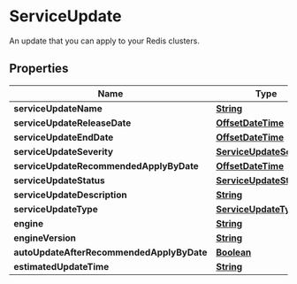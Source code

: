 

# ServiceUpdate

An update that you can apply to your Redis clusters.

## Properties

| Name | Type | Description | Notes |
|------------ | ------------- | ------------- | -------------|
|**serviceUpdateName** | [**String**](String.md) |  |  [optional] |
|**serviceUpdateReleaseDate** | [**OffsetDateTime**](OffsetDateTime.md) |  |  [optional] |
|**serviceUpdateEndDate** | [**OffsetDateTime**](OffsetDateTime.md) |  |  [optional] |
|**serviceUpdateSeverity** | [**ServiceUpdateSeverity**](ServiceUpdateSeverity.md) |  |  [optional] |
|**serviceUpdateRecommendedApplyByDate** | [**OffsetDateTime**](OffsetDateTime.md) |  |  [optional] |
|**serviceUpdateStatus** | [**ServiceUpdateStatus**](ServiceUpdateStatus.md) |  |  [optional] |
|**serviceUpdateDescription** | [**String**](String.md) |  |  [optional] |
|**serviceUpdateType** | [**ServiceUpdateType**](ServiceUpdateType.md) |  |  [optional] |
|**engine** | [**String**](String.md) |  |  [optional] |
|**engineVersion** | [**String**](String.md) |  |  [optional] |
|**autoUpdateAfterRecommendedApplyByDate** | [**Boolean**](Boolean.md) |  |  [optional] |
|**estimatedUpdateTime** | [**String**](String.md) |  |  [optional] |



